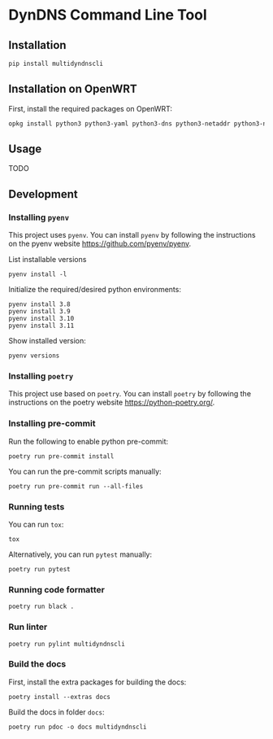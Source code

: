 # DynDNS Command Line Tool

## Installation
```bash
pip install multidyndnscli
```

## Installation on OpenWRT
First, install the required packages on OpenWRT:

```bash
opkg install python3 python3-yaml python3-dns python3-netaddr python3-netifaces
```

## Usage
TODO

## Development

### Installing `pyenv`
This project uses `pyenv`. You can install `pyenv` by following the instructions on the pyenv website https://github.com/pyenv/pyenv.

List installable versions
```
pyenv install -l
```

Initialize the required/desired python environments:
```
pyenv install 3.8
pyenv install 3.9
pyenv install 3.10
pyenv install 3.11
```

Show installed version:
```
pyenv versions
```

### Installing `poetry`
This project use based on `poetry`. You can install `poetry` by following the instructions on the poetry website https://python-poetry.org/.

### Installing pre-commit
Run the following to enable python pre-commit:
```
poetry run pre-commit install
```

You can run the pre-commit scripts manually:
```
poetry run pre-commit run --all-files
```

### Running tests
You can run `tox`:
```
tox
```

Alternatively, you can run `pytest` manually:
```
poetry run pytest
```

### Running code formatter
```
poetry run black .
```
### Run linter
```
poetry run pylint multidyndnscli
```

### Build the docs
First, install the extra packages for building the docs:
```
poetry install --extras docs
```

Build the docs in folder `docs`:

```
poetry run pdoc -o docs multidyndnscli
```
